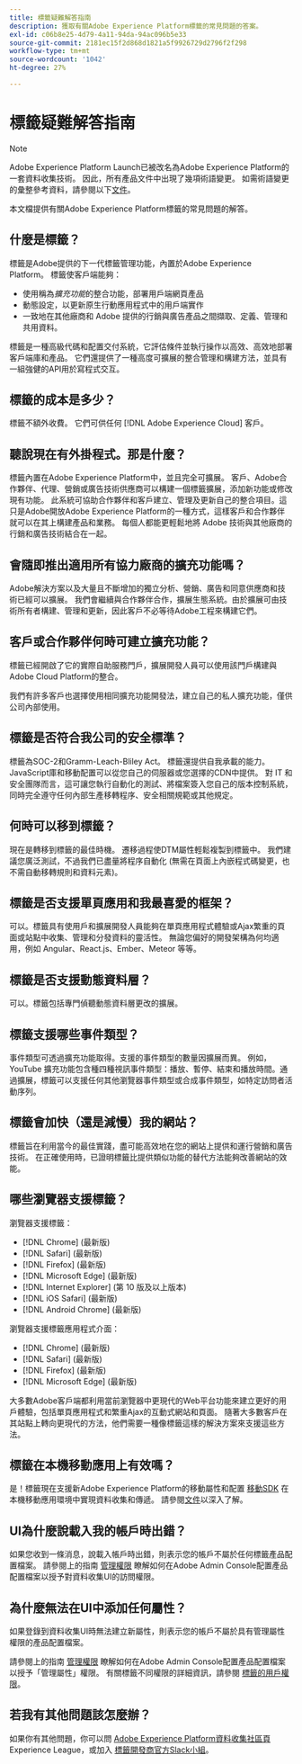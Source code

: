 ```yaml
---
title: 標籤疑難解答指南
description: 獲取有關Adobe Experience Platform標籤的常見問題的答案。
exl-id: c06b8e25-4d79-4a11-94da-94ac096b5e33
source-git-commit: 2181ec15f2d868d1821a5f9926729d2796f2f298
workflow-type: tm+mt
source-wordcount: '1042'
ht-degree: 27%

---
```


# 標籤疑難解答指南

>[!NOTE]
>
>Adobe Experience Platform Launch已被改名為Adobe Experience Platform的一套資料收集技術。 因此，所有產品文件中出現了幾項術語變更。 如需術語變更的彙整參考資料，請參閱以下[文件](./term-updates.md)。

本文檔提供有關Adobe Experience Platform標籤的常見問題的解答。

## 什麼是標籤？

標籤是Adobe提供的下一代標籤管理功能，內置於Adobe Experience Platform。 標籤使客戶端能夠：

- 使用稱為&#x200B;*擴充功能*&#x200B;的整合功能，部署用戶端網頁產品
- 動態設定，以更新原生行動應用程式中的用戶端實作
- 一致地在其他廠商和 Adobe 提供的行銷與廣告產品之間擷取、定義、管理和共用資料。

標籤是一種高級代碼和配置交付系統，它評估條件並執行操作以高效、高效地部署客戶端庫和產品。 它們還提供了一種高度可擴展的整合管理和構建方法，並具有一組強健的API用於寫程式交互。

## 標籤的成本是多少？

標籤不額外收費。 它們可供任何 [!DNL Adobe Experience Cloud] 客戶。

## 聽說現在有外掛程式。那是什麼？

標籤內置在Adobe Experience Platform中，並且完全可擴展。 客戶、Adobe合作夥伴、代理、營銷或廣告技術供應商可以構建一個標籤擴展，添加新功能或修改現有功能。 此系統可協助合作夥伴和客戶建立、管理及更新自己的整合項目。這只是Adobe開放Adobe Experience Platform的一種方式，這樣客戶和合作夥伴就可以在其上構建產品和業務。 每個人都能更輕鬆地將 Adobe 技術與其他廠商的行銷和廣告技術結合在一起。

## 會隨即推出適用所有協力廠商的擴充功能嗎？

Adobe解決方案以及大量且不斷增加的獨立分析、營銷、廣告和同意供應商和技術已經可以擴展。 我們會繼續與合作夥伴合作，擴展生態系統。由於擴展可由技術所有者構建、管理和更新，因此客戶不必等待Adobe工程來構建它們。

## 客戶或合作夥伴何時可建立擴充功能？

標籤已經開啟了它的實際自助服務門戶，擴展開發人員可以使用該門戶構建與Adobe Cloud Platform的整合。

我們有許多客戶也選擇使用相同擴充功能開發法，建立自己的私人擴充功能，僅供公司內部使用。

## 標籤是否符合我公司的安全標準？

標籤為SOC-2和Gramm-Leach-Bliley Act。 標籤還提供自我承載的能力。 JavaScript庫和移動配置可以從您自己的伺服器或您選擇的CDN中提供。 對 IT 和安全團隊而言，這可讓您執行自動化的測試、將檔案簽入您自己的版本控制系統，同時完全遵守任何內部生產移轉程序、安全相關規範或其他規定。

## 何時可以移到標籤？

現在是轉移到標籤的最佳時機。 遷移過程使DTM屬性輕鬆複製到標籤中。 我們建議您廣泛測試，不過我們已盡量將程序自動化 (無需在頁面上內嵌程式碼變更，也不需自動移轉規則和資料元素)。

## 標籤是否支援單頁應用和我最喜愛的框架？

可以。標籤具有使用戶和擴展開發人員能夠在單頁應用程式體驗或Ajax繁重的頁面或站點中收集、管理和分發資料的靈活性。 無論您偏好的開發架構為何均適用，例如 Angular、React.js、Ember、Meteor 等等。

## 標籤是否支援動態資料層？

可以。標籤包括專門偵聽動態資料層更改的擴展。

## 標籤支援哪些事件類型？

事件類型可透過擴充功能取得。支援的事件類型的數量因擴展而異。 例如，YouTube 擴充功能包含種四種視訊事件類型：播放、暫停、結束和播放時間。通過擴展，標籤可以支援任何其他瀏覽器事件類型或合成事件類型，如特定訪問者活動序列。

## 標籤會加快（還是減慢）我的網站？

標籤旨在利用當今的最佳實踐，盡可能高效地在您的網站上提供和運行營銷和廣告技術。 在正確使用時，已證明標籤比提供類似功能的替代方法能夠改善網站的效能。

## 哪些瀏覽器支援標籤？

瀏覽器支援標籤：

- [!DNL Chrome] (最新版)
- [!DNL Safari] (最新版)
- [!DNL Firefox] (最新版)
- [!DNL Microsoft Edge] (最新版)
- [!DNL Internet Explorer] (第 10 版及以上版本)
- [!DNL iOS Safari] (最新版)
- [!DNL Android Chrome] (最新版)

瀏覽器支援標籤應用程式介面：

- [!DNL Chrome] (最新版)
- [!DNL Safari] (最新版)
- [!DNL Firefox] (最新版)
- [!DNL Microsoft Edge] (最新版)

大多數Adobe客戶端都利用當前瀏覽器中更現代的Web平台功能來建立更好的用戶體驗，包括單頁應用程式和繁重Ajax的互動式網站和頁面。 隨著大多數客戶在其站點上轉向更現代的方法，他們需要一種像標籤這樣的解決方案來支援這些方法。

## 標籤在本機移動應用上有效嗎？

是！標籤現在支援新Adobe Experience Platform的移動屬性和配置 [移動SDK](https://sdkdocs.com) 在本機移動應用環境中實現資料收集和傳遞。 請參閱[文件](https://sdkdocs.com)以深入了解。

## UI為什麼說載入我的帳戶時出錯？

如果您收到一條消息，說載入帳戶時出錯，則表示您的帳戶不屬於任何標籤產品配置檔案。 請參閱上的指南 [管理權限](./ui/administration/manage-permissions.md) 瞭解如何在Adobe Admin Console配置產品配置檔案以授予對資料收集UI的訪問權限。

## 為什麼無法在UI中添加任何屬性？

如果登錄到資料收集UI時無法建立新屬性，則表示您的帳戶不屬於具有管理屬性權限的產品配置檔案。

請參閱上的指南 [管理權限](./ui/administration/manage-permissions.md) 瞭解如何在Adobe Admin Console配置產品配置檔案以授予「管理屬性」權限。 有關標籤不同權限的詳細資訊，請參閱 [標籤的用戶權限](./ui/administration/user-permissions.md)。

## 若我有其他問題該怎麼辦？

如果你有其他問題，你可以問 [Adobe Experience Platform資料收集社區頁](https://adobe.com/go/launchme) Experience League，或加入 [標籤開發商官方Slack小組](http://join.connectionsdevs.chat)。
